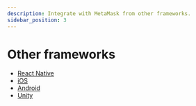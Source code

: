 ```yaml
---
description: Integrate with MetaMask from other frameworks.
sidebar_position: 3
---
```


# Other frameworks

- [React Native](../how-to/use-sdk/javascript/react-native.md)
- [iOS](../how-to/use-sdk/mobile/ios.md)
- [Android](../how-to/use-sdk/mobile/android.md)
- [Unity](../how-to/use-sdk/gaming/unity.md)
